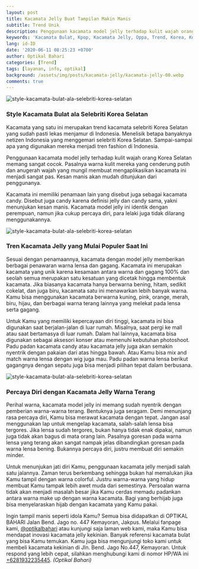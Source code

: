 ```yaml
---
layout: post
title: Kacamata Jelly Buat Tampilan Makin Manis
subtitle: Trend Unik
description: Penggunaan kacamata model jelly terhadap kulit wajah orang Korea Selatan yang memang sangat cocok dengan kulit mereka.
keywords: 'Kacamata Bulat, Kpop, Kacamata Jelly, Oppa, Trend, Korea, Korsel'
lang: id-ID
date: '2020-06-11 08:25:23 +0700'
author: Optikal Bahari
categories: [Trend]
tags: [layanan, info, optikal]
background: /assets/img/posts/kacamata-jelly/kacamata-jelly-00.webp
comments: true
---
```


<div class="card-deck mb-3">
  <div class="card shadow p-3 mb-5 bg-white rounded">
    <img
      data-src="/assets/img/posts/kacamata-jelly/kacamata-jelly-01.webp"
      src="/assets/img/posts/kacamata-jelly/kacamata-jelly-01.webp"
      class="card-img-top"
      alt="style-kacamata-bulat-ala-selebriti-korea-selatan"
      title="Style Kacamata Bulat ala Selebriti Korea Selatan" />
    <div class="card-body">
      <h3 class="card-title">
        Style Kacamata Bulat ala Selebriti Korea Selatan
      </h3>
      <p class="card-text text-left">
        Kacamata yang satu ini merupakan trend kacamata selebriti Korea Selatan yang sudah pasti lekas menjamur di Indonesia.                     
		Menelisik betapa banyaknya netizen Indonesia yang menggemari selebriti Korea Selatan. Sampai-sampai apa yang digunakan
		mereka menjadi tren fashion di Indonesia.
      </p>
      <p class="card-text text-left">
        Penggunaan kacamata model jelly terhadap kulit wajah orang Korea Selatan memang sangat cocok. Pasalnya warna kulit                     
		mereka yang cenderung putih dan anugerah wajah yang mungil membuat mengaplikasikan kacamata ini menjadi sangat pas.
		Kesan manis akan mudah ditunjukan dari penggunanya.
      </p>
      <p class="card-text text-left">
        Kacamata ini memiliki penamaan lain yang disebut juga sebagai kacamata candy. Disebut juga candy karena definisi jelly                     
		dan candy sama, yakni menunjukan kesan manis. Kacamata model jelly ini identik dengan perempuan, namun jika cukup
		percaya diri, para lelaki juga tidak dilarang menggunakannya.
      </p>
    </div>
  </div>
</div>

<div class="card-deck mb-3">
  <div class="card shadow p-3 mb-5 bg-white rounded">
    <img
      data-src="/assets/img/posts/kacamata-jelly/kacamata-jelly-02.webp"
      src="/assets/img/posts/kacamata-jelly/kacamata-jelly-02.webp"
      class="card-img-top"
      alt="style-kacamata-bulat-ala-selebriti-korea-selatan"
      title="Style Kacamata Bulat ala Selebriti Korea Selatan" />
    <div class="card-body">
      <h3 class="card-title">
        Tren Kacamata Jelly yang Mulai Populer Saat Ini
      </h3>
      <p class="card-text text-left">
        Sesuai dengan penamaannya, kacamata dengan model jelly memberikan berbagai penawaran warna lensa dan gagang. Kacamata ini merupakan                    
		kacamata yang unik karena kesamaan antara warna dan gagang 100% dan seolah semua merupakan satu kesatuan yang dicetak hingga membentuk 
		kacamata. Jika biasanya kacamata hanya berwarna bening, hitam, sedikit cokelat, dan juga biru, kacamata satu ini menawarkan lebih            
		banyak warna. Kamu bisa menggunakan kacamata berwarna kuning, pink, orange, merah, biru, hijau, dan berbagai warna
		terang lainnya yang melekat pada lensa serta gagang.
      </p>
      <p class="card-text text-left">
        Untuk Kamu yang memiliki kepercayaan diri tinggi, kacamata ini bisa digunakan saat berjalan-jalan di luar rumah.                     
		Misalnya, saat pergi ke mall atau saat bertamasya di luar rumah. Dalam hal lainnya, kacamata bisa digunakan sebagai
		aksesori konser atau memenuhi kebutuhan photoshoot. Padu padan kacamata candy atau kacamata jelly juga akan semakin nyentrik 
		dengan pakaian dari atas hingga bawah. Atau Kamu bisa mix and match warna lensa dengan wig juga mau. Padu padan warna lensa berikut 
		gagangnya dengan sepatu juga bisa menjadi pilihan tepat dalam berbusana.
      </p>
    </div>
  </div>
</div>

<div class="card-deck mb-3">
  <div class="card shadow p-3 mb-5 bg-white rounded">
    <img
      data-src="/assets/img/posts/kacamata-jelly/kacamata-jelly-03.webp"
      src="/assets/img/posts/kacamata-jelly/kacamata-jelly-03.webp"
      class="card-img-top"
      alt="style-kacamata-bulat-ala-selebriti-korea-selatan"
      title="Style Kacamata Bulat ala Selebriti Korea Selatan" />
    <div class="card-body">
      <h3 class="card-title">
        Percaya Diri dengan Kacamata Jelly Warna Terang
      </h3>
      <p class="card-text text-left">
        Perihal warna, kacamata model jelly ini memang sudah nyentrik dengan pemberian warna-warna terang. Bentuknya juga                     
			seragam. Demi menunjang rasa percaya diri, Kamu bisa merawat kacamata dengan tepat. Jangan asal menggunakan lap untuk
			mengelap kacamata, salah-salah lensa bisa tergores.
        Jika lensa sudah tergores, bukan hanya tidak enak dipakai, namun juga tidak akan bagus di mata orang lain. Pasalnya          
			goresan pada warna lensa yang terang akan sangat nampak jelas dibandingkan goresan pada warna lensa bening. Bukannya
			percaya diri, justru membuat diri semakin minder.
      </p>
      <p class="card-text text-left">
        Untuk menunjukan jati diri Kamu, penggunaan kacamata jelly menjadi salah satu jalannya. Zaman terus berkembang sehingga                     
			bukan hal memalukan jika Kamu tampil dengan warna colorful. Justru warna-warna yang hidup membuat Kamu tampak lebih
			awet muda dari semestinya. Persoalan warna tidak akan menjadi masalah besar jika Kamu cerdas memadu padankan antara warna make up dengan warna          
			kacamata. Bagi yang berhijab juga bisa menyelaraskan hijab dengan kacamata yang Kamu pakai.
      </p>
      <p class="card-text text-left">
        Ingin tampil manis seperti idola Kamu? Semua bisa didapatkan di OPTIKAL BAHARI Jalan Bend. Jago no. 447 Kemayoran, Jakpus.                
			Melalui fanpage kami,
        <a
          href="https://www.facebook.com/optikalbahari"
          id="FBClick"
          title="Facebook Page Optikal Bahari"
          class="FacebookPage">@optikalbahari</a>
        atau kunjungi saja laman web kami, maka Kamu bisa mendapat inovasi kacamata jelly kekinian. Banyak referensi kacamata                     
			bulat yang bisa Kamu temukan. Kamu juga bisa mengunjungi toko kami untuk membeli kacamata kekinian di Jln. Bend. Jago
			No.447, Kemayoran. Untuk respond yang lebih cepat, silahkan menghubungi kami di nomor HP/WA ini
        <a
          href="https://api.whatsapp.com/send?phone=6281932235445&text=Hallo%2C+saya+butuh+informasi+lebih+lanjut+mengenai+Optikal+Bahari"
          id="WhatsAppClick"
          class="WhatsAppCall"
          title="Call WhatsApp">+6281932235445</a>.
        <em>(Optikal Bahari)</em>
      </p>
    </div>
  </div>
</div>
